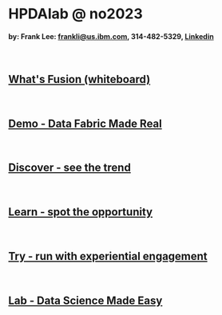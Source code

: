 # HPDAlab @ no2023


#### by: Frank Lee: frankli@us.ibm.com, 314-482-5329, [Linkedin](https://linkedin.com/in/drfranknlee/) 

<BR>

## [What's Fusion (whiteboard)](f00-fusion.md)

<BR>

## [Demo - Data Fabric Made Real](demo/udf-cancer-imaging.md)

<BR>

## [Discover - see the trend](f01-discover.md)

<BR>
  
## [Learn - spot the opportunity](f02-learn.md)

<BR>

## [Try - run with experiential engagement](f03-try.md)

<BR>

## [Lab - Data Science Made Easy](lab/hpdalab-license-plate.md)
